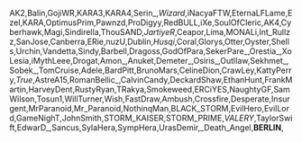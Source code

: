 AK2,Balin,GojiWR,KARA3,KARA4,Serin_,_Wizard_,iNacyaFTW,EternaLFLame,Ezel,KARA,OptimusPrim,Pawnzd,ProDigyy,RedBULL,iXe,SoulOfCleric,AK4,Cyberhawk,Magi,Sindirella,ThouSAND,_JartiyeR_,Ceapor,Lima,MONALi,Int_Rullzz,SanJose,Canberra,ERie,nuzU,Dublin,_Husqi_,Coral,Glorys,Otter,Oyster,Shells,Urchin,Vandetta,Sindy,Barbell,Dragoss,GodOfPara,SekerPare_,Orestia_,XoLesia,iMythLeee,Drogat,Amon_,Anuket,Demeter_,Osiris_,OutlIaw,Sekhmet_,Sobek_,TomCruise,Adele,BardPitt,BrunoMars,CelineDion,CrawLey,KattyPerry,_True_,AstreA15,RomanBellic_,CalvinCandy,DeckardShaw,EthanHunt,FrankMartin,HarveyDent,RustyRyan,TRakya,Smokeweed,ERCiYES,NaughtyGF,SamWilson,Tosun1,WillTurner,Wish,FastDraw,Ambush,Crossfire,Desperate,Insurgent,MrParanoid,Mr_Paranoid,NothinqMan,BLACK_STORM,EvilHero,EvilLord,GameNighT,JohnSmith,STORM_KAISER,STORM_PRIME,_VALERY_,TaylorSwift,EdwarD_,Sancus,SylaHera,SympHera,UrasDemir,_Death_Angel,__BERLIN__,
